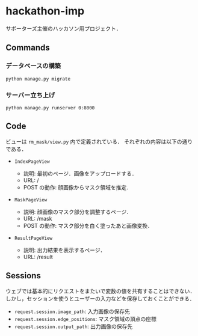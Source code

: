 # hackathon-imp

サポーターズ主催のハッカソン用プロジェクト．


## Commands

### データベースの構築

```
python manage.py migrate
```

### サーバー立ち上げ
```
python manage.py runserver 0:8000
```


## Code

ビューは `rm_mask/view.py` 内で定義されている． それぞれの内容は以下の通りである．

- `IndexPageView`
  - 説明: 最初のページ．画像をアップロードする．
  - URL: /
  - POST の動作: 顔画像からマスク領域を推定．


- `MaskPageView`
  - 説明: 顔画像のマスク部分を調整するページ．
  - URL: /mask
  - POST の動作: マスク部分を白く塗ったあと画像変換．
  

- `ResultPageView`
  - 説明: 出力結果を表示するページ．
  - URL: /result


## Sessions

ウェブでは基本的にリクエストをまたいで変数の値を共有することはできない．しかし，セッションを使うとユーザーの入力などを保存しておくことができる．

- `request.session.image_path`: 入力画像の保存先
- `request.session.edge_positions`: マスク領域の頂点の座標
- `request.session.output_path`: 出力画像の保存先
